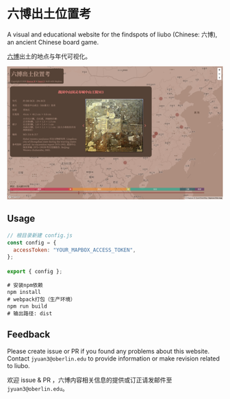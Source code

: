 # 六博出土位置考

A visual and educational website for the findspots of liubo (Chinese: 六博), an ancient Chinese board game.

[六博](https://zh.wikipedia.org/wiki/%E5%85%AD%E5%8D%9A)出土的地点与年代可视化。

[![demo](demo.png)](https://sheronw.xyz/liubo)

## Usage

```javascript
// 根目录新建 config.js
const config = {
  accessToken: "YOUR_MAPBOX_ACCESS_TOKEN",
};

export { config };
```

```shell
# 安装npm依赖
npm install
# webpack打包（生产环境）
npm run build
# 输出路径: dist
```

## Feedback

Please create issue or PR if you found any problems about this website. Contact `jyuan3@oberlin.edu` to provide information or make revision related to liubo.

欢迎 issue & PR ，六博内容相关信息的提供或订正请发邮件至`jyuan3@oberlin.edu`。
